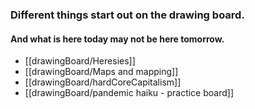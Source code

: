 ### Different things start out on the drawing board.
#### And what is here today may not be here tomorrow.

- [[drawingBoard/Heresies]]
- [[drawingBoard/Maps and mapping]]
- [[drawingBoard/hardCoreCapitalism]]
- [[drawingBoard/pandemic haiku - practice board]]
